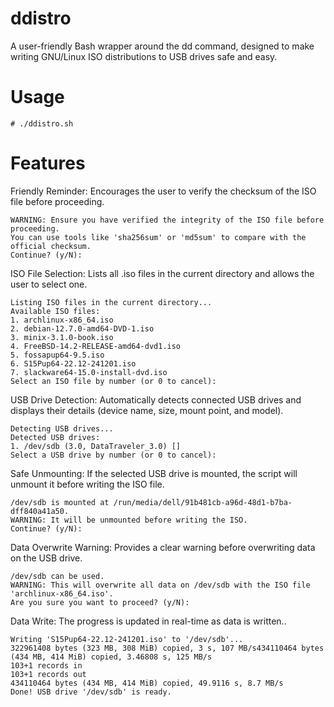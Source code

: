 # ddistro
A user-friendly Bash wrapper around the dd command, designed to make writing GNU/Linux ISO distributions to USB drives safe and easy. 

# Usage
    # ./ddistro.sh

# Features
Friendly Reminder: Encourages the user to verify the checksum of the ISO file before proceeding.

    WARNING: Ensure you have verified the integrity of the ISO file before proceeding.
    You can use tools like 'sha256sum' or 'md5sum' to compare with the official checksum.
    Continue? (y/N): 
    
ISO File Selection: Lists all .iso files in the current directory and allows the user to select one.

    Listing ISO files in the current directory...
    Available ISO files:
    1. archlinux-x86_64.iso
    2. debian-12.7.0-amd64-DVD-1.iso
    3. minix-3.1.0-book.iso
    4. FreeBSD-14.2-RELEASE-amd64-dvd1.iso
    5. fossapup64-9.5.iso
    6. S15Pup64-22.12-241201.iso
    7. slackware64-15.0-install-dvd.iso
    Select an ISO file by number (or 0 to cancel):

USB Drive Detection: Automatically detects connected USB drives and displays their details (device name, size, mount point, and model).

    Detecting USB drives...
    Detected USB drives:
    1. /dev/sdb (3.0, DataTraveler_3.0) []
    Select a USB drive by number (or 0 to cancel):

Safe Unmounting: If the selected USB drive is mounted, the script will unmount it before writing the ISO file.

    /dev/sdb is mounted at /run/media/dell/91b481cb-a96d-48d1-b7ba-dff840a41a50.
    WARNING: It will be unmounted before writing the ISO.
    Continue? (y/N): 

Data Overwrite Warning: Provides a clear warning before overwriting data on the USB drive.

    /dev/sdb can be used.
    WARNING: This will overwrite all data on /dev/sdb with the ISO file 'archlinux-x86_64.iso'.
    Are you sure you want to proceed? (y/N): 

Data Write: The progress is updated in real-time as data is written..

    Writing 'S15Pup64-22.12-241201.iso' to '/dev/sdb'...
    322961408 bytes (323 MB, 308 MiB) copied, 3 s, 107 MB/s434110464 bytes (434 MB, 414 MiB) copied, 3.46808 s, 125 MB/s
    103+1 records in
    103+1 records out
    434110464 bytes (434 MB, 414 MiB) copied, 49.9116 s, 8.7 MB/s
    Done! USB drive '/dev/sdb' is ready.
